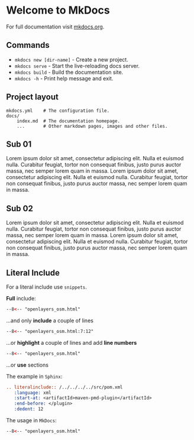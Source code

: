 # Welcome to MkDocs

For full documentation visit [mkdocs.org](https://www.mkdocs.org).

## Commands

* `mkdocs new [dir-name]` - Create a new project.
* `mkdocs serve` - Start the live-reloading docs server.
* `mkdocs build` - Build the documentation site.
* `mkdocs -h` - Print help message and exit.

## Project layout

    mkdocs.yml    # The configuration file.
    docs/
        index.md  # The documentation homepage.
        ...       # Other markdown pages, images and other files.

## Sub 01

Lorem ipsum dolor sit amet, consectetur adipiscing elit. Nulla et euismod
nulla. Curabitur feugiat, tortor non consequat finibus, justo purus auctor
massa, nec semper lorem quam in massa. Lorem ipsum dolor sit amet, consectetur adipiscing elit. Nulla et euismod
nulla. Curabitur feugiat, tortor non consequat finibus, justo purus auctor
massa, nec semper lorem quam in massa.

## Sub 02

Lorem ipsum dolor sit amet, consectetur adipiscing elit. Nulla et euismod
nulla. Curabitur feugiat, tortor non consequat finibus, justo purus auctor
massa, nec semper lorem quam in massa. Lorem ipsum dolor sit amet, consectetur adipiscing elit. Nulla et euismod
nulla. Curabitur feugiat, tortor non consequat finibus, justo purus auctor
massa, nec semper lorem quam in massa.

## Literal Include

For a literal include use `snippets`.

**Full** include:

```html
--8<-- "openlayers_osm.html"
```

...and only **include** a couple of lines

```html
--8<-- "openlayers_osm.html:7:12"
```

...or **highlight** a couple of lines and add **line numbers**

```html hl_lines="7-12" linenums="1"
--8<-- "openlayers_osm.html"
```

...or **use** sections

The example in `Sphinx`:
```rst
.. literalinclude:: /../../../../src/pom.xml
   :language: xml
   :start-at: <artifactId>maven-pmd-plugin</artifactId>
   :end-before: </plugin>
   :dedent: 12
```

The usage in `MkDocs`:

```html hl_lines="7-12" linenums="1"
--8<-- "openlayers_osm.html"
```

